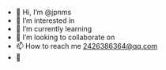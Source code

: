 - 👋 Hi, I’m @jpnms
- 👀 I’m interested in 
- 🌱 I’m currently learning 
- 💞️ I’m looking to collaborate on 
- 📫 How to reach me 2426386364@qq.com
- 👀 

<!---
jpnms/jpnms is a ✨ special ✨ repository because its `README.md` (this file) appears on your GitHub profile.
You can click the Preview link to take a look at your changes.
--->
